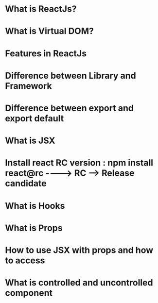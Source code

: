 # What is ReactJs?
# What is Virtual DOM?
# Features in ReactJs
# Difference between Library and Framework
# Difference between export and export default
# What is JSX
# Install react RC version : npm install react@rc  ----> RC --> Release candidate
# What is Hooks
# What is Props
# How to use JSX with props and how to access
# What is controlled and uncontrolled component